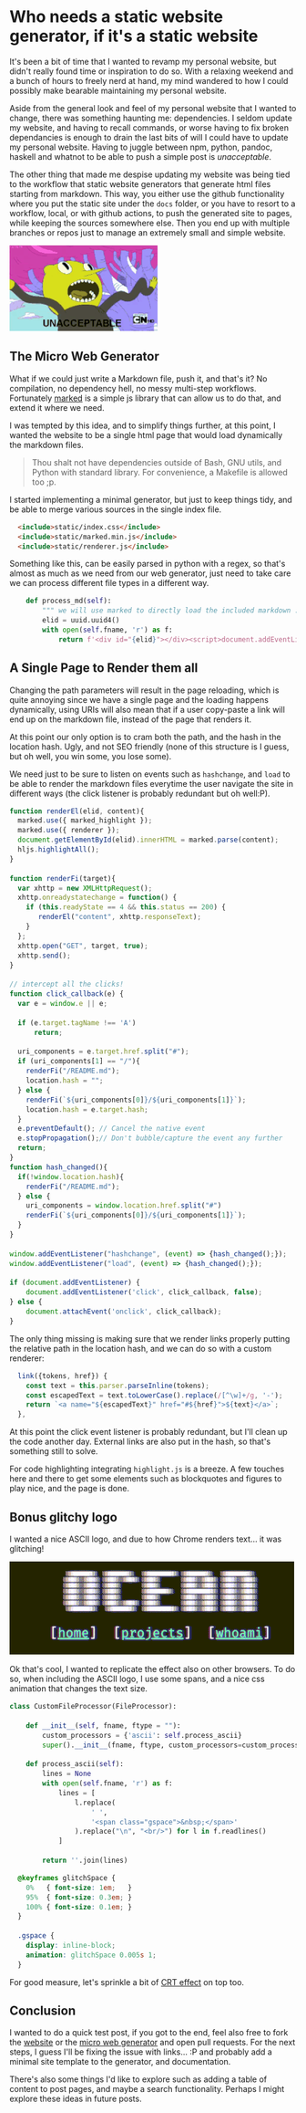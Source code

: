 # Who needs a static website generator, if it's a static website

It's been a bit of time that I wanted to revamp my personal website, but didn't really found time or inspiration to do so.
With a relaxing weekend and a bunch of hours to freely nerd at hand, my mind wandered to how I could possibly make bearable maintaining my personal website.

Aside from the general look and feel of my personal website that I wanted to change, there was something haunting me: dependencies.
I seldom update my website, and having to recall commands, or worse having to fix broken dependancies is enough to drain the last bits of will I could have to update my personal website.
Having to juggle between npm, python, pandoc, haskell and whatnot to be able to push a simple post is *unacceptable*.

The other thing that made me despise updating my website was being tied to the workflow that static website generators that
generate html files starting from markdown. This way, you either use the github functionality where you put the static site under the `docs` folder, or you have to resort to a workflow, local, or with github actions, to push the generated site to pages, while keeping the sources somewhere else.
Then you end up with multiple branches or repos just to manage an extremely small and simple website.

![Too many dependencies, too many workflow steps.](unacceptable-adventure-time.gif)


## The Micro Web Generator

What if we could just write a Markdown file, push it, and that's it? No compilation, no dependency hell, no messy multi-step workflows.
Fortunately [marked](https://marked.js.org/) is a simple js library that can allow us to do that, and extend it where we need.

I was tempted by this idea, and to simplify things further, at this point, I wanted the website to be a single html page that would load dynamically the markdown files.

> Thou shalt not have dependencies outside of Bash, GNU utils, and Python with standard library.
For convenience, a Makefile is allowed too ;p.

I started implementing a minimal generator, but just to keep things tidy, and be able to merge various sources in the single index file.

``` html
  <include>static/index.css</include>
  <include>static/marked.min.js</include>
  <include>static/renderer.js</include>
```

Something like this, can be easily parsed in python with a regex, so that's almost as much as we need from our web generator,
just need to take care we can process different file types in a different way.

``` python
    def process_md(self):
        """ we will use marked to directly load the included markdown :)"""
        elid = uuid.uuid4()
        with open(self.fname, 'r') as f:
            return f'<div id="{elid}"></div><script>document.addEventListener("DOMContentLoaded", function(event) {{renderEl("{elid}",`{f.read()}`);}});</script>'
```


## A Single Page to Render them all

Changing the path parameters will result in the page reloading, which is quite annoying since we have a single page and the loading happens dynamically,
using URIs will also mean that if a user copy-paste a link will end up on the markdown file, instead of the page that renders it.

At this point our only option is to cram both the path, and the hash in the location hash. Ugly, and not SEO friendly (none of this structure is I guess, but oh well, you win some, you lose some).

We need just to be sure to listen on events such as `hashchange`, and `load` to be able to render the markdown files everytime the user navigate the site in different ways (the click listener is probably redundant but oh well:P).

``` javascript
function renderEl(elid, content){
  marked.use({ marked_highlight });
  marked.use({ renderer });
  document.getElementById(elid).innerHTML = marked.parse(content);
  hljs.highlightAll();
}

function renderFi(target){
  var xhttp = new XMLHttpRequest();
  xhttp.onreadystatechange = function() {
    if (this.readyState == 4 && this.status == 200) {
       renderEl("content", xhttp.responseText);
    }
  };
  xhttp.open("GET", target, true);
  xhttp.send();
}

// intercept all the clicks!
function click_callback(e) {
  var e = window.e || e;

  if (e.target.tagName !== 'A')
      return;

  uri_components = e.target.href.split("#");
  if (uri_components[1] == "/"){
    renderFi("/README.md");
    location.hash = "";
  } else {
    renderFi(`${uri_components[0]}/${uri_components[1]}`);
    location.hash = e.target.hash;
  }
  e.preventDefault(); // Cancel the native event
  e.stopPropagation();// Don't bubble/capture the event any further
  return;
}
function hash_changed(){
  if(!window.location.hash){
    renderFi("/README.md");
  } else {
    uri_components = window.location.href.split("#")
    renderFi(`${uri_components[0]}/${uri_components[1]}`);
  }
}

window.addEventListener("hashchange", (event) => {hash_changed();});
window.addEventListener("load", (event) => {hash_changed();});

if (document.addEventListener) {
    document.addEventListener('click', click_callback, false);
} else {
    document.attachEvent('onclick', click_callback);
}
```

The only thing missing is making sure that we render links properly putting the relative path in the location hash, and we can do so with a custom renderer:

``` javascript
  link({tokens, href}) {
    const text = this.parser.parseInline(tokens);
    const escapedText = text.toLowerCase().replace(/[^\w]+/g, '-');
    return `<a name="${escapedText}" href="#${href}">${text}</a>`;
  },
```

At this point the click event listener is probably redundant, but I'll clean up the code another day.
External links are also put in the hash, so that's something still to solve.

For code highlighting integrating `highlight.js` is a breeze.
A few touches here and there to get some elements such as blockquotes and figures to play nice, and the page is done.


## Bonus glitchy logo

I wanted a nice ASCII logo, and due to how Chrome renders text... it was glitching!

![Glitchy Logo](logo_glitch.gif)

Ok that's cool, I wanted to replicate the effect also on other browsers.
To do so, when including the ASCII logo, I use some spans, and a nice css animation that changes the text size.

``` python
class CustomFileProcessor(FileProcessor):

    def __init__(self, fname, ftype = ""):
        custom_processors = {'ascii': self.process_ascii}
        super().__init__(fname, ftype, custom_processors=custom_processors)

    def process_ascii(self):
        lines = None
        with open(self.fname, 'r') as f:
            lines = [
                l.replace(
                    ' ',
                    '<span class="gspace">&nbsp;</span>'
                ).replace("\n", "<br/>") for l in f.readlines()
            ]

        return ''.join(lines)
```

``` css
  @keyframes glitchSpace {
    0%   { font-size: 1em;   }
    95%  { font-size: 0.3em; }
    100% { font-size: 0.1em; }
  }

  .gspace {
    display: inline-block;
    animation: glitchSpace 0.005s 1;
  }
```

For good measure, let's sprinkle a bit of [CRT effect](https://dev.to/ekeijl/retro-crt-terminal-screen-in-css-js-4afh) on top too.


## Conclusion

I wanted to do a quick test post, if you got to the end, feel also free to fork the [website](https://github.com/ocean1/dvqu.art) or the [micro web generator](https://github.com/ocean1/mwg) and open pull requests.
For the next steps, I guess I'll be fixing the issue with links... :P and probably add a minimal site template to the generator, and documentation.

There's also some things I'd like to explore such as adding a table of content to post pages, and maybe a search functionality.
Perhaps I might explore these ideas in future posts.